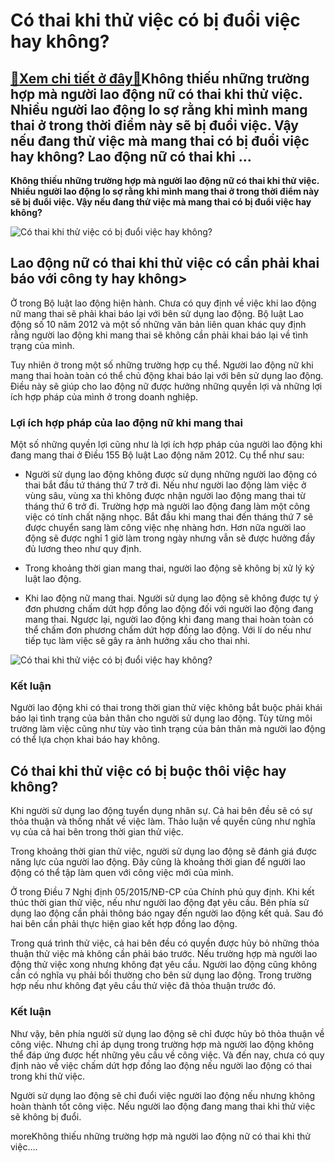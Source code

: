 Có thai khi thử việc có bị đuổi việc hay không?
===============================================

[:gift:Xem chi tiết ở đây:gift:](https://hddtvn.com/co-thai-khi-thu-viec-co-bi-duoi-viec-hay-khong/)Không thiếu những trường hợp mà người lao động nữ có thai khi thử việc. Nhiều người lao động lo sợ rằng khi mình mang thai ở trong thời điểm này sẽ bị đuổi việc. Vậy nếu đang thử việc mà mang thai có bị đuổi việc hay không? Lao động nữ có thai khi …
---------------------------------------------------------------------------------------------------------------------------------------------------------------------------------------------------------------------------------------------------------

**Không thiếu những trường hợp mà người lao động nữ có thai khi thử việc. Nhiều người lao động lo sợ rằng khi mình mang thai ở trong thời điểm này sẽ bị đuổi việc. Vậy nếu đang thử việc mà mang thai có bị đuổi việc hay không?**


![Có thai khi thử việc có bị đuổi việc hay không?](https://hddtvn.com/wp-content/uploads/2021/01/pregnant-woman-wearing-casual-attire-with-finger-her-chin-enjoying-her-pregnancy_176532-10769.jpg)


Lao động nữ có thai khi thử việc có cần phải khai báo với công ty hay không>
----------------------------------------------------------------------------


Ở trong Bộ luật lao động hiện hành. Chưa có quy định về việc khi lao động nữ mang thai sẽ phải khai báo lại với bên sử dụng lao động. Bộ luật Lao động số 10 năm 2012 và một số những văn bản liên quan khác quy định rằng người lao động khi mang thai sẽ không cần phải khai báo lại về tình trạng của mình.


Tuy nhiên ở trong một số những trường hợp cụ thể. Người lao động nữ khi mang thai hoàn toàn có thể chủ động khai báo lại với bên sử dụng lao động. Điều này sẽ giúp cho lao động nữ được hưởng những quyền lợi và những lợi ích hợp pháp của mình ở trong doanh nghiệp.


### Lợi ích hợp pháp của lao động nữ khi mang thai


Một số những quyền lợi cũng như là lợi ích hợp pháp của người lao động khi đang mang thai ở Điều 155 Bộ luật Lao động năm 2012. Cụ thể như sau:




* Người sử dụng lao động không được sử dụng những người lao động có thai bắt đầu tứ tháng thứ 7 trở đi. Nếu như người lao động làm việc ở vùng sâu, vùng xa thì không được nhận người lao động mang thai từ tháng thứ 6 trở đi. Trường hợp mà người lao động đang làm một công việc có tính chất nặng nhọc. Bắt đầu khi mang thai đến tháng thứ 7 sẽ được chuyển sang làm công việc nhẹ nhàng hơn. Hơn nữa người lao động sẽ được nghỉ 1 giờ làm trong ngày nhưng vẫn sẽ được hưởng đầy đủ lương theo như quy định.

* Trong khoảng thời gian mang thai, người lao động sẽ không bị xử lý kỷ luật lao động.

* Khi lao động nữ mang thai. Người sử dụng lao động sẽ không được tự ý đơn phương chấm dứt hợp đồng lao động đối với người lao động đang mang thai. Ngược lại, người lao động khi đang mang thai hoàn toàn có thể chấm đơn phương chấm dứt hợp đồng lao động. Với lí do nếu như tiếp tục làm việc sẽ gây ra ảnh hưởng xấu cho thai nhi.



![Có thai khi thử việc có bị đuổi việc hay không?](https://hddtvn.com/wp-content/uploads/2021/01/20190404_114743_459911_xet-nghiem-glucose-.max-1800x1800-1.jpg)


### Kết luận


Người lao động khi có thai trong thời gian thử việc không bắt buộc phải khái báo lại tình trạng của bản thân cho người sử dụng lao động. Tùy từng môi trường làm việc cũng như tùy vào tình trạng của bản thân mà người lao động có thể lựa chọn khai báo hay không.


Có thai khi thử việc có bị buộc thôi việc hay không?
----------------------------------------------------


Khi người sử dụng lao động tuyển dụng nhân sự. Cả hai bên đều sẽ có sự thỏa thuận và thống nhất về việc làm. Thảo luận về quyền cũng như nghĩa vụ của cả hai bên trong thời gian thử việc.


Trong khoảng thời gian thử việc, người sử dụng lao động sẽ đánh giá được năng lực của người lao động. Đây cũng là khoảng thời gian để người lao động có thể tập làm quen với công việc mới của mình.


Ở trong Điều 7 Nghị định 05/2015/NĐ-CP của Chính phủ quy định. Khi kết thúc thời gian thử việc, nếu như người lao động đạt yêu cầu. Bên phía sử dụng lao động cần phải thông báo ngay đến người lao động kết quả. Sau đó hai bên cần phải thực hiện giao kết hợp đồng lao động.


Trong quá trình thử việc, cả hai bên đều có quyền được hủy bỏ những thỏa thuận thử việc mà không cần phải báo trước. Nếu trường hợp mà người lao động thử việc xong nhưng không đạt yêu cầu. Người lao động cũng không cần có nghĩa vụ phải bồi thường cho bên sử dụng lao động. Trong trường hợp nếu như không đạt yêu cầu thử việc đã thỏa thuận trước đó.


### Kết luận


Như vậy, bên phía người sử dụng lao động sẽ chỉ được hủy bỏ thỏa thuận về công việc. Nhưng chỉ áp dụng trong trường hợp mà người lao động không thể đáp ứng được hết những yêu cầu về công việc. Và đến nay, chưa có quy định nào về việc chấm dứt hợp đồng lao động nếu người lao động có thai trong khi thử việc.


Người sử dụng lao động sẽ chỉ đuổi việc người lao động nếu nhưng không hoàn thành tốt công việc. Nếu người lao động đang mang thai khi thử việc sẽ không bị đuổi.


moreKhông thiếu những trường hợp mà người lao động nữ có thai khi thử việc….


